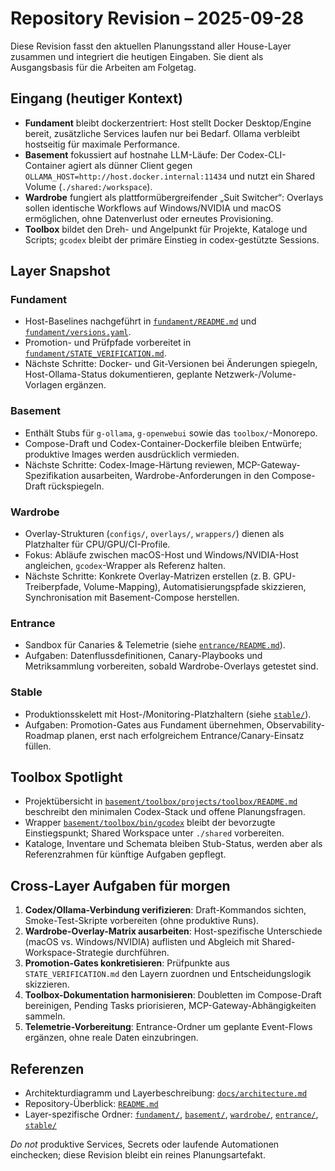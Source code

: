 # Repository Revision – 2025-09-28

Diese Revision fasst den aktuellen Planungsstand aller House-Layer zusammen und integriert die heutigen Eingaben. Sie dient als Ausgangsbasis für die Arbeiten am Folgetag.

## Eingang (heutiger Kontext)
- **Fundament** bleibt dockerzentriert: Host stellt Docker Desktop/Engine bereit, zusätzliche Services laufen nur bei Bedarf. Ollama verbleibt hostseitig für maximale Performance.
- **Basement** fokussiert auf hostnahe LLM-Läufe: Der Codex-CLI-Container agiert als dünner Client gegen `OLLAMA_HOST=http://host.docker.internal:11434` und nutzt ein Shared Volume (`./shared:/workspace`).
- **Wardrobe** fungiert als plattformübergreifender „Suit Switcher“: Overlays sollen identische Workflows auf Windows/NVIDIA und macOS ermöglichen, ohne Datenverlust oder erneutes Provisioning.
- **Toolbox** bildet den Dreh- und Angelpunkt für Projekte, Kataloge und Scripts; `gcodex` bleibt der primäre Einstieg in codex-gestützte Sessions.

## Layer Snapshot
### Fundament
- Host-Baselines nachgeführt in [`fundament/README.md`](../fundament/README.md) und [`fundament/versions.yaml`](../fundament/versions.yaml).
- Promotion- und Prüfpfade vorbereitet in [`fundament/STATE_VERIFICATION.md`](../fundament/STATE_VERIFICATION.md).
- Nächste Schritte: Docker- und Git-Versionen bei Änderungen spiegeln, Host-Ollama-Status dokumentieren, geplante Netzwerk-/Volume-Vorlagen ergänzen.

### Basement
- Enthält Stubs für `g-ollama`, `g-openwebui` sowie das `toolbox/`-Monorepo.
- Compose-Draft und Codex-Container-Dockerfile bleiben Entwürfe; produktive Images werden ausdrücklich vermieden.
- Nächste Schritte: Codex-Image-Härtung reviewen, MCP-Gateway-Spezifikation ausarbeiten, Wardrobe-Anforderungen in den Compose-Draft rückspiegeln.

### Wardrobe
- Overlay-Strukturen (`configs/`, `overlays/`, `wrappers/`) dienen als Platzhalter für CPU/GPU/CI-Profile.
- Fokus: Abläufe zwischen macOS-Host und Windows/NVIDIA-Host angleichen, `gcodex`-Wrapper als Referenz halten.
- Nächste Schritte: Konkrete Overlay-Matrizen erstellen (z. B. GPU-Treiberpfade, Volume-Mapping), Automatisierungspfade skizzieren, Synchronisation mit Basement-Compose herstellen.

### Entrance
- Sandbox für Canaries & Telemetrie (siehe [`entrance/README.md`](../entrance/README.md)).
- Aufgaben: Datenflussdefinitionen, Canary-Playbooks und Metriksammlung vorbereiten, sobald Wardrobe-Overlays getestet sind.

### Stable
- Produktionsskelett mit Host-/Monitoring-Platzhaltern (siehe [`stable/`](../stable/)).
- Aufgaben: Promotion-Gates aus Fundament übernehmen, Observability-Roadmap planen, erst nach erfolgreichem Entrance/Canary-Einsatz füllen.

## Toolbox Spotlight
- Projektübersicht in [`basement/toolbox/projects/toolbox/README.md`](../basement/toolbox/projects/toolbox/README.md) beschreibt den minimalen Codex-Stack und offene Planungsfragen.
- Wrapper [`basement/toolbox/bin/gcodex`](../basement/toolbox/bin/gcodex) bleibt der bevorzugte Einstiegspunkt; Shared Workspace unter `./shared` vorbereiten.
- Kataloge, Inventare und Schemata bleiben Stub-Status, werden aber als Referenzrahmen für künftige Aufgaben gepflegt.

## Cross-Layer Aufgaben für morgen
1. **Codex/Ollama-Verbindung verifizieren**: Draft-Kommandos sichten, Smoke-Test-Skripte vorbereiten (ohne produktive Runs).
2. **Wardrobe-Overlay-Matrix ausarbeiten**: Host-spezifische Unterschiede (macOS vs. Windows/NVIDIA) auflisten und Abgleich mit Shared-Workspace-Strategie durchführen.
3. **Promotion-Gates konkretisieren**: Prüfpunkte aus `STATE_VERIFICATION.md` den Layern zuordnen und Entscheidungslogik skizzieren.
4. **Toolbox-Dokumentation harmonisieren**: Doubletten im Compose-Draft bereinigen, Pending Tasks priorisieren, MCP-Gateway-Abhängigkeiten sammeln.
5. **Telemetrie-Vorbereitung**: Entrance-Ordner um geplante Event-Flows ergänzen, ohne reale Daten einzubringen.

## Referenzen
- Architekturdiagramm und Layerbeschreibung: [`docs/architecture.md`](architecture.md)
- Repository-Überblick: [`README.md`](../README.md)
- Layer-spezifische Ordner: [`fundament/`](../fundament/), [`basement/`](../basement/), [`wardrobe/`](../wardrobe/), [`entrance/`](../entrance/), [`stable/`](../stable/)

_Do not_ produktive Services, Secrets oder laufende Automationen einchecken; diese Revision bleibt ein reines Planungsartefakt.
